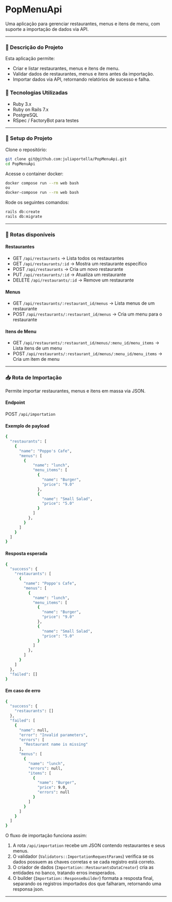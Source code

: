 # PopMenuApi

Uma aplicação para gerenciar restaurantes, menus e itens de menu, com suporte a importação de dados via API.

---

### 🔹 Descrição do Projeto
Esta aplicação permite:
- Criar e listar restaurantes, menus e itens de menu.
- Validar dados de restaurantes, menus e itens antes da importação.
- Importar dados via API, retornando relatórios de sucesso e falha.


### 🔹 Tecnologias Utilizadas

- Ruby 3.x
- Ruby on Rails 7.x
- PostgreSQL
- RSpec / FactoryBot para testes

---

### 🔹 Setup do Projeto

Clone o repositório:

```bash
git clone git@github.com:juliaportella/PopMenuApi.git
cd PopMenuApi
```

Acesse o container docker: 
```bash
docker compose run --rm web bash
ou
docker-compose run --rm web bash
```
Rode os seguintes comandos: 
```bash
rails db:create
rails db:migrate
```

---

### 📌 Rotas disponíveis
#### Restaurantes
- GET `/api/restaurants` → Lista todos os restaurantes
- GET `/api/restaurants/:id` → Mostra um restaurante específico
- POST `/api/restaurants` → Cria um novo restaurante
- PUT `/api/restaurants/:id` → Atualiza um restaurante
- DELETE `/api/restaurants/:id` → Remove um restaurante

#### Menus
- GET `/api/restaurants/:restaurant_id/menus` → Lista menus de um restaurante
- POST `/api/restaurants/:restaurant_id/menus` → Cria um menu para o restaurante

#### Itens de Menu
- GET `/api/restaurants/:restaurant_id/menus/:menu_id/menu_items` → Lista itens de um menu
- POST `/api/restaurants/:restaurant_id/menus/:menu_id/menu_items` → Cria um item de menu

---

### 📥 Rota de Importação

Permite importar restaurantes, menus e itens em massa via JSON.

#### Endpoint
POST `/api/importation`

#### Exemplo de payload
```bash
{
  "restaurants": [
    {
      "name": "Poppo's Cafe",
      "menus": [
        {
            "name": "lunch",
            "menu_items": [
              {
                "name": "Burger",
                "price": "9.0"
              },
              {
                "name": "Small Salad",
                "price": "5.0"
              }
            ]
          },
        }
      ]
    }
  ]
}
```

#### Resposta esperada
```bash
{
  "success": {
    "restaurants": [
      {
        "name": "Poppo's Cafe",
        "menus": [
          {
            "name": "lunch",
            "menu_items": [
              {
                "name": "Burger",
                "price": "9.0"
              },
              {
                "name": "Small Salad",
                "price": "5.0"
              }
            ]
          },
        ]
      }
    ]
  },
  "failed": []
}
```

#### Em caso de erro
```bash
{
  "success": {
    "restaurants": []
  },
  "failed": [
    {
      "name": null,
      "error": "Invalid parameters",
      "errors": [
        "Restaurant name is missing"
      ],
      "menus": [
        {
          "name": "lunch",
          "errors": null,
          "items": [
            {
              "name": "Burger",
              "price": 9.0,
              "errors": null
            }
          ]
        }
      ]
    }
  ]
}
```

O fluxo de importação funciona assim:
1. A rota `/api/importation` recebe um JSON contendo restaurantes e seus menus.
2. O validador (`Validators::ImportationRequestParams`) verifica se os dados possuem as chaves corretas e se cada registro está correto.
3. O criador de dados (`Importation::RestaurantsDataCreator`) cria as entidades no banco, tratando erros inesperados.
4. O builder (`Importation::ResponseBuilder`) formata a resposta final, separando os registros importados dos que falharam, retornando uma responsa json.

---
